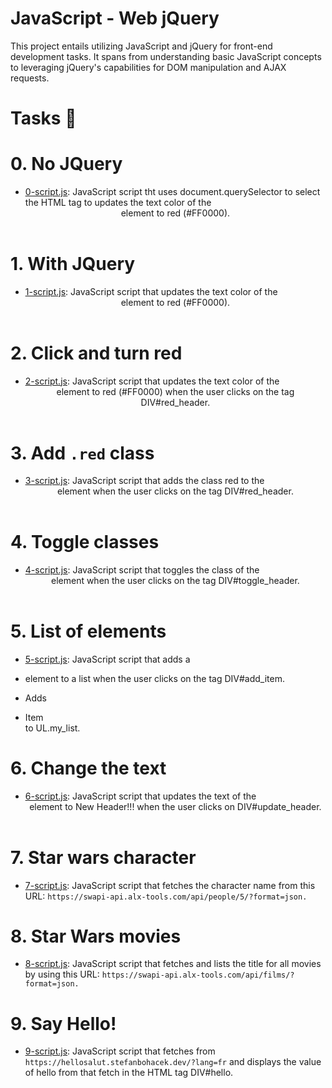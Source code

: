 # JavaScript - Web jQuery

This project entails utilizing JavaScript and jQuery for front-end development tasks. It spans from understanding basic JavaScript concepts to leveraging jQuery's capabilities for DOM manipulation and AJAX requests.

# Tasks 📃

# 0. No JQuery

  + <u>[0-script.js]()</u>: JavaScript script tht uses document.querySelector to select the HTML tag to updates the text color of the <header> element to red (#FF0000).

# 1. With JQuery

  + <u>[1-script.js]()</u>: JavaScript script that updates the text color of the <header> element to red (#FF0000).

# 2. Click and turn red

  + <u>[2-script.js]()</u>: JavaScript script that updates the text color of the <header> element to red (#FF0000) when the user clicks on the tag DIV#red_header.

# 3. Add `.red` class

  + <u>[3-script.js]()</u>: JavaScript script that adds the class red to the <header> element when the user clicks on the tag DIV#red_header.

# 4. Toggle classes

  + <u>[4-script.js]()</u>: JavaScript script that toggles the class of the <header> element when the user clicks on the tag DIV#toggle_header.

# 5. List of elements

  + <u>[5-script.js]()</u>: JavaScript script that adds a <li> element to a list when the user clicks on the tag DIV#add_item.

  + Adds <li>Item</li> to UL.my_list.

# 6. Change the text

  + <u>[6-script.js]()</u>: JavaScript script that updates the text of the <header> element to New Header!!! when the user clicks on DIV#update_header.

# 7. Star wars character

  + <u>[7-script.js]()</u>: JavaScript script that fetches the character name from this URL: `https://swapi-api.alx-tools.com/api/people/5/?format=json.`

# 8. Star Wars movies

  + <u>[8-script.js]()</u>: JavaScript script that fetches and lists the title for all movies by using this URL: `https://swapi-api.alx-tools.com/api/films/?format=json.`

# 9. Say Hello!

  + <u>[9-script.js]()</u>: JavaScript script that fetches from `https://hellosalut.stefanbohacek.dev/?lang=fr` and displays the value of hello from that fetch in the HTML tag DIV#hello.
